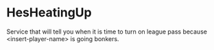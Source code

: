 # HesHeatingUp
Service that will tell you when it is time to turn on league pass because &lt;insert-player-name> is going bonkers.
